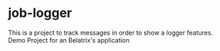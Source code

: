 # job-logger
This is a project to track messages in order to show a logger features.
Demo Project for an Belatrix's application
